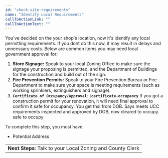 ```yaml
---
id: "check-site-requirements"
name: "Identify Local Requirements"
callToActionLink: ""
callToActionText: ""
---
```


You've decided on the your shop's location, now it's identify any local permitting requirements. If you dont do this now, it may result in delays and unneessary costs. Below are common items you may need local government approval for:
        
1) **Store Signage:** Speak to your local Zoning Office to make sure the signage your proposing is permitted, and the Department of Buildings for the construction and build out of the sign.
2) **Fire Prevention Permits:** Speak to your Fire Prevention Bureau or Fire Department to make sure your space is meeting requirements (such as working sprinklers, extinguishers and signage).
3) **`Certificate of Occupancy/Approval:|certificate-occupancy`**  If you got a construction permit for your renovation, it will need final approval to confirm it safe for occupancy. You get thsi from DOB. Says meets UCC requirements inspected and approved by DOB, now cleared to occupy. safe to occupy
       
 
To complete this step, you must have:
- Potential Address

||
|---|
| **Next Steps**: Talk to your Local Zoning  and County Clerk |
